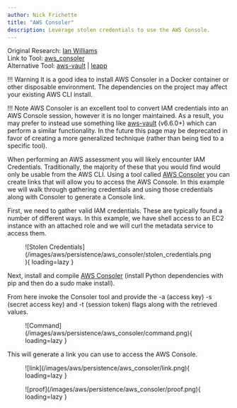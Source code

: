 ```yaml
---
author: Nick Frichette
title: "AWS Consoler"
description: Leverage stolen credentials to use the AWS Console.
---
```


Original Research: [Ian Williams](https://blog.netspi.com/gaining-aws-console-access-via-api-keys/)  
Link to Tool: [aws_consoler](https://github.com/NetSPI/aws_consoler)  
Alternative Tool: [aws-vault](https://github.com/99designs/aws-vault) | [leapp](https://github.com/Noovolari/leapp)

!!! Warning
    It is a good idea to install AWS Consoler in a Docker container or other disposable environment. The dependencies on the project may affect your existing AWS CLI install.

!!! Note
    AWS Consoler is an excellent tool to convert IAM credentials into an AWS Console session, however it is no longer maintained. As a result, you may prefer to instead use something like [aws-vault](https://github.com/99designs/aws-vault) (v6.6.0+) which can perform a similar functionality. In the future this page may be deprecated in favor of creating a more generalized technique (rather than being tied to a specific tool).

When performing an AWS assessment you will likely encounter IAM Credentials. Traditionally, the majority of these that you would find would only be usable from the AWS CLI. Using a tool called [AWS Consoler](https://github.com/NetSPI/aws_consoler) you can create links that will allow you to access the AWS Console. In this example we will walk through gathering credentials and using those credentials along with Consoler to generate a Console link.

First, we need to gather valid IAM credentials. These are typically found a number of different ways. In this example, we have shell access to an EC2 instance with an attached role and we will curl the metadata service to access them.

<figure markdown>
  ![Stolen Credentials](/images/aws/persistence/aws_consoler/stolen_credentials.png){ loading=lazy }
</figure>

Next, install and compile [AWS Consoler](https://github.com/NetSPI/aws_consoler) (install Python dependencies with pip and then do a sudo make install).

From here invoke the Consoler tool and provide the -a (access key) -s (secret access key) and -t (session token) flags along with the retrieved values.

<figure markdown>
  ![Command](/images/aws/persistence/aws_consoler/command.png){ loading=lazy }
</figure>

This will generate a link you can use to access the AWS Console.

<figure markdown>
  ![link](/images/aws/persistence/aws_consoler/link.png){ loading=lazy }
</figure>

<figure markdown>
  ![proof](/images/aws/persistence/aws_consoler/proof.png){ loading=lazy }
</figure>
